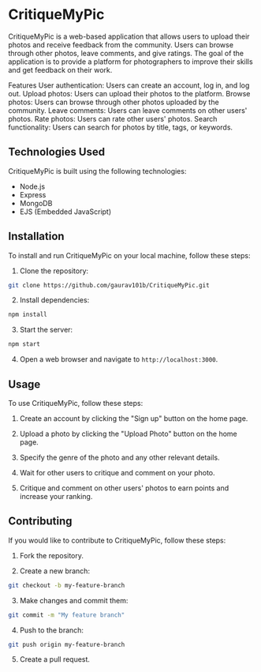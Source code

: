 # CritiqueMyPic

CritiqueMyPic is a web-based application that allows users to upload their photos and receive feedback from the community. Users can browse through other photos, leave comments, and give ratings. The goal of the application is to provide a platform for photographers to improve their skills and get feedback on their work.

Features
User authentication: Users can create an account, log in, and log out.
Upload photos: Users can upload their photos to the platform.
Browse photos: Users can browse through other photos uploaded by the community.
Leave comments: Users can leave comments on other users' photos.
Rate photos: Users can rate other users' photos.
Search functionality: Users can search for photos by title, tags, or keywords.

## Technologies Used

CritiqueMyPic is built using the following technologies:

- Node.js
- Express
- MongoDB
- EJS (Embedded JavaScript)

## Installation

To install and run CritiqueMyPic on your local machine, follow these steps:

1. Clone the repository:

```bash
git clone https://github.com/gaurav101b/CritiqueMyPic.git
```

2. Install dependencies:

```bash
npm install
```

3. Start the server:

```bash
npm start
```

4. Open a web browser and navigate to `http://localhost:3000`.

## Usage

To use CritiqueMyPic, follow these steps:

1. Create an account by clicking the "Sign up" button on the home page.

2. Upload a photo by clicking the "Upload Photo" button on the home page.

3. Specify the genre of the photo and any other relevant details.

4. Wait for other users to critique and comment on your photo.

5. Critique and comment on other users' photos to earn points and increase your ranking.

## Contributing

If you would like to contribute to CritiqueMyPic, follow these steps:

1. Fork the repository.

2. Create a new branch:

```bash
git checkout -b my-feature-branch
```

3. Make changes and commit them:

```bash
git commit -m "My feature branch"
```

4. Push to the branch:

```bash
git push origin my-feature-branch
```

5. Create a pull request.

